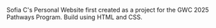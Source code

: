 Sofia C's Personal Website first created as a project for the GWC 2025 Pathways Program. Build using HTML and CSS.
